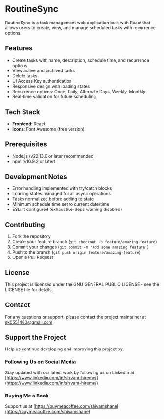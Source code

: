 # RoutineSync  

RoutineSync is a task management web application built with React that allows users to create, view, and manage scheduled tasks with recurrence options.  

## Features  

- Create tasks with name, description, schedule time, and recurrence options  
- View active and archived tasks  
- Delete tasks  
- UI Access Key authentication  
- Responsive design with loading states  
- Recurrence options: Once, Daily, Alternate Days, Weekly, Monthly  
- Real-time validation for future scheduling  

## Tech Stack  

- **Frontend**: React  
- **Icons**: Font Awesome (free version)  

## Prerequisites  

- Node.js (v22.13.0 or later recommended)  
- npm (v10.9.2 or later)  

## Development Notes  

- Error handling implemented with try/catch blocks  
- Loading states managed for all async operations  
- Tasks normalized before adding to state  
- Minimum schedule time set to current date/time  
- ESLint configured (exhaustive-deps warning disabled)  

## Contributing  

1. Fork the repository  
2. Create your feature branch (`git checkout -b feature/amazing-feature`)  
3. Commit your changes (`git commit -m 'Add some amazing feature'`)  
4. Push to the branch (`git push origin feature/amazing-feature`)  
5. Open a Pull Request  

## License  

This project is licensed under the GNU GENERAL PUBLIC LICENSE - see the LICENSE file for details.  

## Contact  

For any questions or support, please contact the project maintainer at sk0551460@gmail.com  

## Support the Project  

Help us continue developing and improving this project by:  

### Following Us on Social Media  

Stay updated with our latest work by following us on LinkedIn at [https://www.linkedin.com/in/shivam-hireme/](https://www.linkedin.com/in/shivam-hireme/)  

### Buying Me a Book  

Support us at [https://buymeacoffee.com/shivamshane](https://buymeacoffee.com/shivamshane)  
